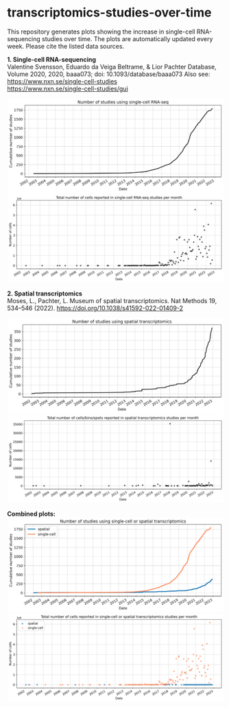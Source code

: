 # transcriptomics-studies-over-time

This repository generates plots showing the increase in single-cell RNA-sequencing studies over time. The plots are automatically updated every week. Please cite the listed data sources.

**1. Single-cell RNA-sequencing**  
Valentine Svensson, Eduardo da Veiga Beltrame, & Lior Pachter Database, Volume 2020, 2020, baaa073; doi: 10.1093/database/baaa073
Also see:  
https://www.nxn.se/single-cell-studies  
https://www.nxn.se/single-cell-studies/gui

![image](plots/sc_studies_over_time.png) ![image](plots/sc_cells_over_time.png)

**2. Spatial transcriptomics**  
Moses, L., Pachter, L. Museum of spatial transcriptomics. Nat Methods 19, 534–546 (2022). https://doi.org/10.1038/s41592-022-01409-2

![image](plots/spatial_studies_over_time.png) ![image](plots/spatial_cells_over_time.png)

**Combined plots:** 
![image](plots/studies_over_time.png)
![image](plots/cells_over_time.png)
